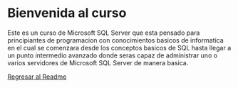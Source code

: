 # Bienvenida al curso
Este es un curso de Microsoft SQL Server que esta pensado para principiantes de programacion con conocimientos basicos de informatica en el cual se comenzara desde los conceptos basicos de SQL hasta llegar a un punto intermedio avanzado donde seras capaz de administrar uno o varios servidores de Microsoft SQL Server de manera basica.

[Regresar al Readme](README.MD)